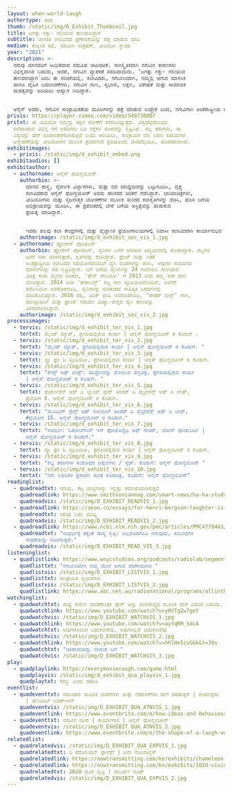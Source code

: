 ```yaml
---
layout: when-world-laugh
authortype: ತಂಡ
thumb: /static/img/D_Exhibit_Thumbnail.jpg
title: ಜಗತ್ತು ನಕ್ಕು- ನಲಿಯುವ ತಾಣವಾಗಿದ್ದಾಗ
subtitle: ಜಾಗತಿಕ ಅನುಭವದ ಪ್ರಣಾಲಿಕೆಯನ್ನು ಪತ್ತೆ ಮಾಡುವ ಹಾದಿ
medium: ಕಾಲ್ಪನಿಕ ಕಥೆ, ಸಹಭಾಗಿ ಸಂಗ್ರಹಣೆ, ವೀಡಿಯೋ ಸ್ಥಾವರ
year: "2021"
description: >-
  ನಗುವು ಮಾನವರಿಗೆ ಸೀಮಿತವಾದ ಸಮೂಹ ಚಟುವಟಿಕೆ. ಸಾಂಸ್ಕೃತಿಕವಾಗಿ ನಗುವಿನ ಕಾರಣಗಳು
  ವಿಭಿನ್ನವಾಗಿರ ಬಹುದು, ಆದರೆ, ನಗುವಿನ ವ್ಯಾಪಕತೆ ಸಹಜವಾದುದು. ʼಜಗತ್ತು ನಕ್ಕು- ನಲಿಯುವ
  ತಾಣವಾಗಿದ್ದಾಗ´ಎಂಬ ಈ ಸಂಚಿಕೆಯಲ್ಲಿ, ಕಲಾವಿದರು, ನಗುವಿನಿಂದಾಗಿ, ನಮ್ಮಲ್ಲಿ ಆಗುವ ಮಾನಸಿಕ
  ಹಾಗೂ ದೈಹಿಕ ಬದಲಾವಣೆಗಳು, ನಗುವಿನ ಗುಣ, ಸ್ವಭಾವ, ಲಕ್ಷಣ, ವಿಶೇಷತೆ ಮತ್ತು ಸಾಮಾಜಿಕ
  ಮಹತ್ವವನ್ನು ಅರಿಯಲು ಆಹ್ವಾನ ನೀಡಿದ್ದಾರೆ.    


  ಆನೈಸ್‌ ಅವರು, ನಗುವಿನ ಸಾಂಕ್ರಾಮಿಕತೆಯ ಮೂಲಗಳನ್ನು ಪತ್ತೆ ಮಾಡುವ ಉದ್ದೇಶ ದಿಂದ, ನಗುವಿಗಾಗಿ ಅಂತರಾಷ್ಟ್ರೀಯ ಕರೆ ನೀಡಿದರು, ವಿಶ್ವದಾದ್ಯಂತ ಹಲವು ಬಗೆಯ ನಗು ಲಹರಿಗಳ ಶಬ್ದಗಳನ್ನು ದಾಖಲಿಸಲು ಪ್ರಾರಂಭಿಸಿದರು, ವಿಭಿನ್ನ ನಗು ಲಹರಿಗಳಿಂದ ತುಂಬಿ ವಿಕಸಗೊಂಡಿರುವ ವೀಡಿಯೋವನ್ನು ಪ್ರಸ್ತುತ ಪಡಿಸುತ್ತಿದ್ದಾರೆ, ನಾವು ನಮ್ಮ ನಗುವನ್ನು ಹಂಚಿಕೊಂಡಂತೆಲ್ಲಾ, ಈ ಕೃತಿಯು ಹೆಚ್ಚು ರೂಪಗೊಳ್ಳುತ್ತದೆ, ಪ್ರಪಂಚದಾದ್ಯಂತ ನಗುವಿಗೆ ಕಾರಣವಾದ ಹಲವಾರು ಕಥನಗಳಿಂದ ಪ್ರೇರಿತರಾಗಿ, ನಗುವನ್ನು ಸವಿದು, ಜೀವನದಲ್ಲಿ ನಗುವಿನ ಪಾತ್ರ ಏನು ಎಂಬುದನ್ನು ಅರಿಯ ಬಹುದು.
privis: https://player.vimeo.com/video/548730007
pritxt: ಈ ವೀಡಿಯೋ ನಮ್ಮನ್ನು ಕತ್ತಲೆ ಕೋಣೆಗೆ ಕರೆದೊಯ್ಯುತ್ತದೆ. ವಿಶ್ವದೆಲ್ಲೆಡೆಯಿಂದ
  ಕಲೆಹಾಕಿರುವ ವಿಭಿನ್ನ ನಗೆ ಲಹರಿಗಳು ಭೂ ನಕ್ಷೆಗಳ ರೂಪವನ್ನು ಸೃಷ್ಟಿಸಿವೆ. ಶಬ್ದ ತರಂಗಳು, ಈ
  ವಿಶ್ವವನ್ನು ಹೇಗೆ ರೂಪಾಂತರಗೊಳಿಸುತ್ತಿವೆ ಎಂದು ಅರಿಯಲು, ಸಾಂಕ್ರಾಮಿಕ ನಗು ಲಹರಿ ಕುರುಹುಗಳ
  ಅನ್ವೇಷಣೆಯನ್ನು ವೀಡಿಯೋಗಳ ಮೂಲಕ ಪ್ರದರ್ಶನದ ಪ್ರತಿಯೊಂದು ವಾರದಲ್ಲಿಯೂ, ಹೊರತರಲಾಗಿದೆ.
exhibitimages:
  - privis: /static/img/d_exhibit_embed.png
exhibitaudios: []
exhibitauthor:
  - authorname: ಆನೈಸ್‌ ಥೋನ್ಧಯೋರ್
    authorbio: >-
      ಮಾನವ ಶಾಸ್ತ್ರ, ನೈಸರ್ಗಿಕ ವಿಜ್ಞಾನಗಳು, ಮತ್ತು ನವ ಮಾಧ್ಯಮವನ್ನು ಒಟ್ಟುಗೂಡಿಸಿ, ದೃಶ್ಯ
      ಕಲಾವಿದರಾದ ಆನೈಸ್‌ ಥೋನ್ಧಯೋರ್ ಅವರು ಪರಿಸರದ ಚಿಂತನೆ ನೆಡೆಸಿದ್ದಾರೆ. ಛಾಯಾಚಿತ್ರಗಳು,
      ವೀಡಿಯೋಗಳು ಮತ್ತು ಸೃಜನಾತ್ಮಕ ಜೋಡಣೆಗಳ ಮೂಲಕ ಸುಂದರ ಕಲಾಕೃತಿಗಳನ್ನು ರಚಿಸಿ, ಹೊಸ ಬಗೆಯ
      ಅಭಿಪ್ರಾಯವನ್ನು ಮೂಡಿಸಿ, ಈ ಪ್ರಪಂಚದಲ್ಲಿ ಬೇರೆ ಬಗೆಯ ಅಸ್ಥಿತ್ವವನ್ನು ಹುಡುಕುವ
      ಪ್ರಯತ್ನ ಮಾಡಿದ್ದಾರೆ.  


      ಇವರು ಹಲವು ಕಲಾ ಕೇಂದ್ರಗಳಲ್ಲಿ ಮತ್ತು ವೈಜ್ಞಾನಿಕ ಪ್ರಯೋಗಾಲಯಗಳಲ್ಲಿ ನಿವಾಸೀ ಕಲಾವಿದರಾಗಿ ಕಾರ್ಯಾನುಭವ ಪಡೆದಿದ್ದಾರೆ. ಲೆ ಸೆಂಟ್‌ ಕ್ವಾಟ್ರೆ-ಗ್ರಾಂಡ್‌, ಪ್ಯಾರಿಸ್ ಎಕ್ಸ್ಪ್ರೆಸ್‌(2018-19), ಆರ್ಟ್‌ ಲಿಂಕ್‌ (ಐರ್ಲ್ಯಾಂಡ್, 2019)‌, ದಿ ಮ್ಯೂಸಿಯಂ ಆಫ್‌ ಆರ್ಟ್ಸ್‌ ಎಟ್‌ ಮೀಟಿಯರ್ಸ್‌ (ಪ್ಯಾರಿಸ್‌, 2018-17) ಮತ್ತು ದಿ ನ್ಯಾಶನಲ್‌ ಸೆಂಟರ್‌ ಫಾರ್‌ ಸ್ಪೇಸ್‌ ಸ್ಟಡೀಸ್‌ (ಸಿ.ಎನ.ಈ.ಎಸ್‌, ಪ್ಯಾರಿಸ್‌, 2016) ಸಂಸ್ಥೆಗಳಲ್ಲಿ ಅಧ್ಯಯನ ಮಾಡಿದ್ದಾರೆ.
    authorimage: /static/img/d_exhibit_sec_vis_1.jpg
  - authorname: ಫ್ಲೋರೇನ್‌ ಪೋಚೊನ್
    authorbio: ಫ್ಲೋರೇನ್‌ ಪೋಚೊನ್, ದ್ವನಿಗಳ ಬಗೆಗೆ ಆಳವಾದ ಅದ್ಯಯನದಲ್ಲಿ ತೊಡಗಿದ್ದಾರೆ. ಶಬ್ದಗಳ
      ಬಗಗೆ ಸದಾ ಚಿಂತಿಸುತ್ತಾರೆ, ಕೃತಿಗಳನ್ನು ರಚಿಸಿದ್ದಾರೆ. ಫ್ರೆಂಚ್‌ ಮತ್ತು ಇತರೆ
      ಅಂತರ್ರಾಷ್ಟ್ರೀಯ ಕಲಾವಿದರ ಸಹಯೋಗದೊಂದಿಗೆ ದ್ವನಿ ರೂಪಗಳನ್ನು ರಚಿಸಿ, ಅವುಗಳ ಸಂವಹನದ
      ಮಾರ್ಗಗಳನ್ನು ಸಹ ಸೃಷ್ಟಿಸಿದ್ದಾರೆ. ಬಗೆ ಬಗೆಯ ದ್ವನಿಗಳನ್ನು 24 ಗಂಟೆಯೂ ಗುಂಗಿಡುವ
      ವಿಚಿತ್ರ ಕಾಡು ಮೃಗದ ರೂಪದ, 'ಫೌನ್‌ ರೇಡಿಯೋ' ಗೆ 2013 ರಿಂದ ತಮ್ಮ ಕಂಠ ದಾನ
      ಮಾಡಿದ್ದಾರೆ. 2014 ರಿಂದ 'ಠಾರಾಬಸ್ಟ್‌' ಶಬ್ದ ಕಲಾ ಸ್ಟೂಡಿಯೋದೊಂದಿಗೆ, ಅಲೇನ್‌
      ಡಮೇಸಿಯೋ ಅವರೊಡಗೂಡಿ, ದ್ವನಿಗಳನ್ನು ಕುರಿತಂತಹ ಸಾಹಿತ್ಯಿಕ ಬರಹಗಳನ್ನು
      ಹಂಚಿಕೊಂಡಿದ್ದಾರೆ. 2016 ರಲ್ಲಿ, ಎರಿಕ್‌ ಛಾಹಿ ಅವರೊಡಗೂಡಿ, ʼಪೇಪರ್‌ ಬೀಸ್ಟ್‌ʼ ಗಾಗಿ,
      ಮಾಂಟ್ರಿಯಲ್‌ ಮತ್ತು ಫ್ರಾಂಸ್‌ ನಡುವಣ ಮಿಥ್ಯಾ-ವಾಸ್ತವ ದ್ವನಿ ತಾಣವನ್ನು
      ವಿಕಸನಗೊಳಿಸಿದ್ದಾರೆ.
    authorimage: /static/img/d_exhibit_sec_vis_2.jpg
processimages:
  - tervis: /static/img/d_exhibit_ter_vis_1.jpg
    tertxt: ಮೈಂಡ್‌ ಮ್ಯಾಪ್‌, ಪ್ರಗತಿಯಲ್ಲಿರುವ ಕಾರ್ಯ | ಆನೈಸ್‌ ಥೋನ್ಧಯೋರ್ ರ ಕೊಡುಗೆ .
  - tervis: /static/img/d_exhibit_ter_vis_2.jpg
    tertxt: "ಮೈಂಡ್‌ ಮ್ಯಾಪ್‌, ಪ್ರಗತಿಯಲ್ಲಿರುವ ಕಾರ್ಯ | ಆನೈಸ್‌ ಥೋನ್ಧಯೋರ್ ರ ಕೊಡುಗೆ. "
  - tervis: /static/img/d_exhibit_ter_vis_3.jpg
    tertxt: ವ್ಯೂ ಫ್ರಂ ದಿ ಸ್ಟೂಡಿಯೋ, ಪ್ರಗತಿಯಲ್ಲಿರುವ ಕಾರ್ಯ | ಆನೈಸ್‌ ಥೋನ್ಧಯೋರ್ ರ ಕೊಡುಗೆ.
  - tervis: /static/img/d_exhibit_ter_vis_4.jpg
    tertxt: "ಶೇಪ್ಸ್‌ ಆಫ್‌ ಲಾಫ್ಸ್: ಮುದ್ರಣವನ್ನು ಹೋಲುವ ಹಸ್ತಚಿತ್ರ, ಪ್ರಗತಿಯಲ್ಲಿರುವ ಕಾರ್ಯ
      | ಆನೈಸ್‌ ಥೋನ್ಧಯೋರ್ ರ ಕೊಡುಗೆ. "
  - tervis: /static/img/d_exhibit_ter_vis_5.jpg
    tertxt: ಫಾರ್ಮೇಶನ್‌ ಆಫ್‌ ಎ ಲ್ಯಾಂಡ್‌ ಸ್ಕೇಪ್‌ ಅಂಡರ್‌ ದಿ ವೈಬ್ರೇಶನ್ಸ್‌ ಆಫ್‌ ಎ ಲಾಫ್‌,
      ಪ್ರಯೋಗ 4. ಆನೈಸ್‌ ಥೋನ್ಧಯೋರ್ ರ ಕೊಡುಗೆ.
  - tervis: /static/img/d_exhibit_ter_vis_6.jpg
    tertxt: "ಮೂವಿಂಗ್‌ ಗ್ರೇನ್ಸ್‌ ಆಫ್‌ ಸೋಯಿಲ್‌ ಅಂಡರ್‌ ದಿ ವೈಬ್ರೇಶನ್ಸ್‌ ಆಫ್‌ ಎ ಲಾಫ್,
      #ಪ್ರಯೋಗ 15. ಆನೈಸ್‌ ಥೋನ್ಧಯೋರ್ ರ ಕೊಡುಗೆ."
  - tervis: /static/img/d_exhibit_ter_vis_7.jpg
    tertxt: "ಸಂದರ್ಭ: ಓರೋಜೆನೆಸಿಸ್‌ ಇನ್‌ ಫೋಟೋಗ್ರಫಿ ಆಫ್‌ ನೇಚರ್‌, ಜೋನ್‌ ಫಾಂಕುಬರ್ಟ |
      ಆನೈಸ್‌ ಥೋನ್ಧಯೋರ್ ರ ಕೊಡುಗೆ."
  - tervis: /static/img/d_exhibit_ter_vis_8.jpg
    tertxt: ವ್ಯೂ ಫ್ರಂ ದಿ ಸ್ಟೂಡಿಯೋ, ಪ್ರಗತಿಯಲ್ಲಿರುವ ಕಾರ್ಯ | ಆನೈಸ್‌ ಥೋನ್ಧಯೋರ್ ರ ಕೊಡುಗೆ.
  - tervis: /static/img/d_exhibit_ter_vis_9.jpg
    tertxt: "ಶಬ್ದ ತರಂಗಗಳ ಸಂಶೋಧಕ ಟಿಪ್ಪಣಿಗಳು / ಸ್ಕೆಚ್. ಕೊಡುಗೆ: ಆನೈಸ್‌ ಥೋನ್ಧಯೋರ್ "
  - tervis: /static/img/d_exhibit_ter_vis_10.jpg
    tertxt: "ನಗು ಲಹರಿಗಳ ಪ್ರಸಾರಣ ಕುರಿತ ರೂಪಚಿತ್ರ, ಕೊಡುಗೆ: ಆನೈಸ್‌ ಥೋನ್ಧಯೋರ್"
readinglist:
  - quadreadtxt: ನಗುವು, ಕೆಟ್ಟ ಹಾಸ್ಯಗಳನ್ನು ಇನ್ನಷ್ಟು ತಮಾಷೆಯಾಗಿಸುತ್ತದೆ
    quadreadlink: https://www.smithsonianmag.com/smart-news/ha-ha-study-shows-laugh-tracks-make-dad-jokes-funnier-180972718/
    quadreadvis: /static/img/D_EXHIBIT_READVIS_1.jpg
  - quadreadlink: https://aeon.co/essays/for-henri-bergson-laughter-is-what-keeps-us-elastic-and-free
    quadreadtxt: ನಗುವು ಬಹು ಮುಖ್ಯ
    quadreadvis: /static/img/D_EXHIBIT_READVIS_2.jpg
  - quadreadlink: https://www.ncbi.nlm.nih.gov/pmc/articles/PMC4779443/
    quadreadtxt: "ಸಂಧರ್ಭಕ್ಕೆ ತಕ್ಕಂತೆ ಹಾಸ್ಯ ಸೃಷ್ಠಿ: ಎಲ್ಲರೊಡಗೂಡಿ ನಗುವುದು, ಸಂಬಂಧಗಳ
      ಗಾಢತೆಯನ್ನು ಸೂಚಿಸುತ್ತದೆ."
    quadreadvis: /static/img/D_EXHIBIT_READ_VIS_3.jpg
listeninglist:
  - quadlistlink: https://www.wnycstudios.org/podcasts/radiolab/segments/91593-how-does-laughing-affect-us
    quadlisttxt: "ನಗುವಿನಿಂದಾಗಿ ನಮ್ಮ ಮೇಲೆ ಆಗುವ ಪರಿಣಾಮಗಳು "
    quadlistvis: /static/img/D_EXHIBIT_LISTVIS_1.jpg
  - quadlisttxt: ಸಾಂಕ್ರಾಮಿಕ ಸ್ವಭಾವಗಳು
    quadlistvis: /static/img/D_EXHIBIT_LISTVIS_2.jpg
    quadlistlink: https://www.abc.net.au/radionational/programs/allinthemind/contagious-behaviour/12046090
watchinglist:
  - quadwatchtxt: ಮಧ್ಯ ಕಾಲೀನ ಮಾರಣಾಂತಕ ಪ್ಲೇಗ್‌ ಅನ್ನು ಮನಃಶಾಸ್ತ್ರದ ಮೂಲಕ ಹೇಗೆ ವಿವರಿಸ ಬಹುದು.
    quadwatchlink: https://www.youtube.com/watch?v=yHVTgZw7geY
    quadwatchvis: /static/img/D_EXHIBIT_WATCHVIS_1.jpg
  - quadwatchlink: https://www.youtube.com/watch?v=ayYqRM_SdcA
    quadwatchtxt: ಅವುಗಳೊಂದಿಗ ಬದುಕಲಾರೆವು, ಅವುಗಳಿಲ್ಲದೆ ಬದುಕಲಾರೆವು
    quadwatchvis: /static/img/D_EXHIBIT_WATCHVIS_2.jpg
  - quadwatchlink: https://www.youtube.com/watch?v=hhlHx5ivGGk&t=39s
    quadwatchtxt: "ಚಿಂಪಾಜಿಯನ್ನು ನಗಿಸುವ ಬಗೆ "
    quadwatchvis: /static/img/D_EXHIBIT_WATCHVIS_3.jpg
play:
  - quadplaylink: https://everymoviecough.com/game.html
    quadplayvis: /static/img/d_exhibit_qua_playvis_1.jpg
    quadplaytxt: ಕೆಮ್ಮು ಎಂದು ಹೆಸರಿಸಿ
eventlist:
  - quadeventtxt: ಸಮೂಹದ ಮೂಲಕ ಚಿಂತನೆಗಳು ಮತ್ತು ನೆಡವಳಿಕೆಗಳು ಹೇಗೆ ಹರಡುತ್ತವೆ | ಕಾರ್ಯಕ್ರಮ
      | ಡೇನಿಯಲ್‌ ರಿಚರ್ಡ್‌ಸನ್
    quadeventvis: /static/img/D_EXHIBIT_QUA_ATNVIS_1.jpg
    quadeventlink: https://www.eventbrite.com/e/how-ideas-and-behaviours-spread-through-a-crowd-event-registration-145820000547
  - quadeventtxt: ನಗುವಿನ ರೂಪ | ಕಾರ್ಯಾಗಾರ | ಆನೈಸ್‌ ಥೋನ್ಧಯೋರ್
    quadeventvis: /static/img/D_EXHIBIT_QUA_ATNVIS_2.jpg
    quadeventlink: https://www.eventbrite.com/e/the-shape-of-a-laugh-workshop-registration-148223852533
relatedlist:
  - quadrelatedvis: /static/img/D_EXHIBIT_QUA_EXPVIS_1.jpg
    quadrelatedtxt: ದಿ ಕೆಮೇಲಿಯನ್‌ ಪ್ರಾಜೆಕ್ಟ್‌ | ಟಿನಾ ಗೊಂಸಾಲ್ವೆಸ್‌
    quadrelatedlink: https://nowtransmitting.com/kn/exhibits/chameleon-project/
  - quadrelatedlink: https://nowtransmitting.com/kn/exhibits/2020-vision/
    quadrelatedtxt: 2020 ದೂರ ದೃಷ್ಟಿ | ರಾಬರ್ಟ್‌ ಗೂಡ್‌
    quadrelatedvis: /static/img/D_EXHIBIT_QUA_EXPVIS_2.jpg
---
```

